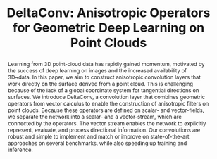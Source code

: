 ---
title: "DeltaConv: Anisotropic Operators for Geometric Deep Learning on Point Clouds"
layout: publication
categories:
  - Publications
tags:
  - Geometric Deep Learning
  - Point Clouds
  - Surface Networks
  - Rotation-Equivariance
  - Shape Classification
  - Shape Segmentation
  - Vector Calculus
last_modified_at: 2022-05-10T10:21:00-01:00
venue: "SIGGRAPH 2022 (ToG)"
abstract: "Learning from 3D point-cloud data has rapidly gained momentum, motivated by the success of deep learning on images and the increased availability of 3D~data. In this paper, we aim to construct anisotropic convolution layers that work directly on the surface derived from a point cloud. This is challenging because of the lack of a global coordinate system for tangential directions on surfaces. We introduce DeltaConv, a convolution layer that combines geometric operators from vector calculus to enable the construction of anisotropic filters on point clouds. Because these operators are defined on scalar- and vector-fields, we separate the network into a scalar- and a vector-stream, which are connected by the operators. The vector stream enables the network to explicitly represent, evaluate, and process directional information. Our convolutions are robust and simple to implement and match or improve on state-of-the-art approaches on several benchmarks, while also speeding up training and inference."
authors: "<b>R. Wiersma</b>, A. Nasikun, E. Eisemann and K. Hildebrandt"
type: "Article"
doi: "10.1145/3528223.3530166"
pdf: "https://arxiv.org/abs/2111.08799"
projectpage: "/deltaconv"
code: "https://github.com/rubenwiersma/deltaconv"
img: "/assets/img/publications/deltaconv/deltaconv.png"
bib: "@Article{Wiersma2022DeltaConv,<br />
  author    = {Ruben Wiersma, Ahmad Nasikun, Elmar Eisemann, Klaus Hildebrandt},<br />
  journal   = {Transactions on Graphics},<br />
  title     = {DeltaConv: Anisotropic Operators for Geometric Deep Learning on Point Clouds},<br />
  year      = {2022},<br />
  month     = jul,<br />
  number    = {4},<br />
  volume    = {41},<br />
  doi       = {10.1145/3528223.3530166},<br />
  publisher = {ACM},<br />
}"
---